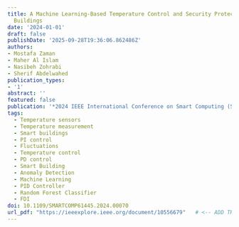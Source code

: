 ```yaml
---
title: A Machine Learning-Based Temperature Control and Security Protection for Smart
  Buildings
date: '2024-01-01'
draft: false
publishDate: '2025-09-28T19:36:06.862486Z'
authors:
- Mostafa Zaman
- Maher Al Islam
- Nasibeh Zohrabi
- Sherif Abdelwahed
publication_types:
- '1'
abstract: ''
featured: false
publication: '*2024 IEEE International Conference on Smart Computing (SMARTCOMP)*'
tags:
  - Temperature sensors
  - Temperature measurement
  - Smart buildings
  - PI control
  - Fluctuations
  - Temperature control
  - PD control
  - Smart Building
  - Anomaly Detection
  - Machine Learning
  - PID Controller
  - Random Forest Classifier
  - FDI
doi: 10.1109/SMARTCOMP61445.2024.00070
url_pdf: "https://ieeexplore.ieee.org/document/10556679"   # <-- ADD THIS
---
```

